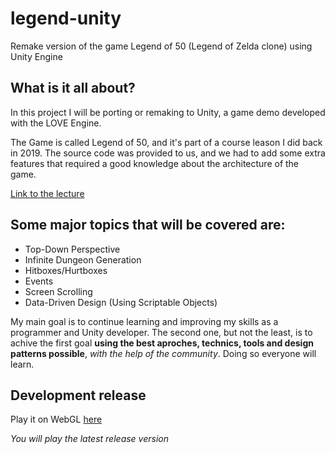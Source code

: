 # legend-unity
Remake version of the game Legend of 50 (Legend of Zelda clone) using Unity Engine

## What is it all about?

In this project I will be porting or remaking to Unity, a game demo developed with the LOVE Engine.

The Game is called Legend of 50, and it's part of a course leason I did back in 2019.
The source code was provided to us, and we had to add some extra features that required a good knowledge about the architecture of the game.

[Link to the lecture](https://youtu.be/aE25rzLO-fo)

## Some major topics that will be covered are:
* Top-Down Perspective 
* Infinite Dungeon Generation
* Hitboxes/Hurtboxes
* Events
* Screen Scrolling
* Data-Driven Design (Using Scriptable Objects)

My main goal is to continue learning and improving my skills as a programmer and Unity developer. The second one, but not the least, is to achive the first goal **using the best aproches, technics, tools and design patterns possible**, *with the help of the community*. 
Doing so everyone will learn.

## Development release
Play it on WebGL [here](https://simmer.io/@locovuit_dev/~0c14dbbb-77da-67fa-ecaa-b7a0a19286a9)

*You will play the latest release version*
